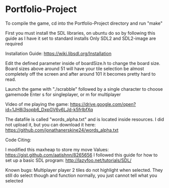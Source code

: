 # Portfolio-Project

To compile the game, cd into the Portfolio-Project directory and run "make"

First you must install the SDL libraries, on ubuntu do so by following this guide as I have it set to standard installs
Only SDL2 and SDL2-image are required

Installation Guide: https://wiki.libsdl.org/Installation

Edit the defined parameter inside of boardSize.h to change the board size.
Board sizes above around 51 will have your tile selection be almost completely off the screen
and after around 101 it becomes pretty hard to read.

Launch the game with "./scrabble" followed by a single character to choose gamemode
Enter s for singleplayer, or m for multiplayer

Video of me playing the game: https://drive.google.com/open?id=1JH8i3sopb6_DxpGV6v6LJd-k5frIbfXq


The datafile is called "words_alpha.txt" and is located inside resources. I did not upload it, but you can download it here: https://github.com/jonathanerskine24/words_alpha.txt

Code Citing:

I modified this maxheap to store my move Values: https://gist.github.com/aatishnn/8265656
I followed this guide for how to set up a basic SDL program: http://lazyfoo.net/tutorials/SDL/


Known bugs:
Multiplayer player 2 tiles do not highlight when selected. They still do select though and function normally, you just cannot tell what you selected
